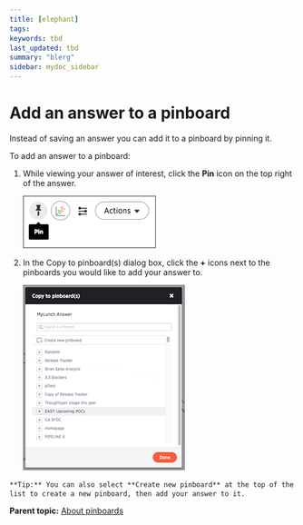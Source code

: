 ```yaml
---
title: [elephant]
tags: 
keywords: tbd
last_updated: tbd
summary: "blerg"
sidebar: mydoc_sidebar
---
```

# Add an answer to a pinboard

Instead of saving an answer you can add it to a pinboard by pinning it.

To add an answer to a pinboard:

1.   While viewing your answer of interest, click the **Pin** icon on the top right of the answer. 

     ![](/pages/images/add_to_pinboard.png "Pin an answer to a pinboard icon") 

2.   In the Copy to pinboard(s) dialog box, click the **+** icons next to the pinboards you would like to add your answer to. 

     ![](/pages/images/copy_to_pinboard.png "Add filters menu") 

    **Tip:** You can also select **Create new pinboard** at the top of the list to create a new pinboard, then add your answer to it.


**Parent topic:** [About pinboards](../../../pages/end_user_guide/pinboards/about_pinboards.html)


